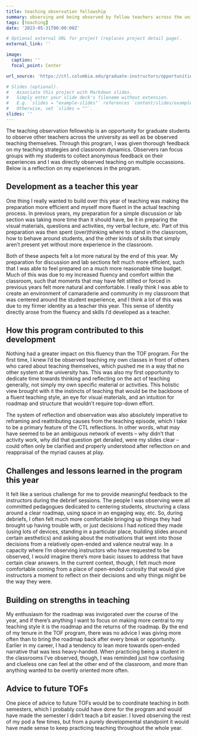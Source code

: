 ```yaml
---
title: teaching observation fellowship
summary: observing and being observed by fellow teachers across the university
tags: [teaching]
date: '2023-05-31T00:00:00Z'

# Optional external URL for project (replaces project detail page).
external_link: ''

image:
  caption: ''
  focal_point: Center

url_source: 'https://ctl.columbia.edu/graduate-instructors/opportunities-for-graduate-students/teaching-observation-fellows/'

# Slides (optional).
#   Associate this project with Markdown slides.
#   Simply enter your slide deck's filename without extension.
#   E.g. `slides = "example-slides"` references `content/slides/example-slides.md`.
#   Otherwise, set `slides = ""`.
slides: ''
---
```


The teaching observation fellowship is an opportunity for graduate students to observe other teachers across the university as well as be observed teaching themselves. Through this program, I was given thorough feedback on my teaching strategies and classroom dynamics. Observers ran focus groups with my students to collect anonymous feedback on their experiences and I was directly observed teaching on multiple occassions. Below is a reflection on my experiences in the program.

## Development as a teacher this year

One thing I really wanted to build over this year of teaching was making the preparation more efficient and myself more fluent in the actual teaching process. In previous years, my preparation for a simple discussion or lab section was taking more time than it should have, be it in preparing the visual materials, questions and activities, my verbal lecture, etc. Part of this preparation was then spent (over)thinking where to stand in the classroom, how to behave around students, and the other kinds of skills that simply aren’t present yet without more experience in the classroom.

Both of these aspects felt a lot more natural by the end of this year. My preparation for discussion and lab sections felt much more efficient, such that I was able to feel prepared on a much more reasonable time budget. Much of this was due to my increased fluency and comfort within the classroom, such that moments that may have felt stilted or forced in previous years felt more natural and comfortable. I really think I was able to create an environment of camaraderie and community in my classroom that was centered around the student experience, and I think a lot of this was due to my firmer identity as a teacher this year. This sense of identity directly arose from the fluency and skills I’d developed as a teacher.

## How this program contributed to this development

Nothing had a greater impact on this fluency than the TOF program. For the first time, I knew I’d be observed teaching my own classes in front of others who cared about teaching themselves, which pushed me in a way that no other system at the university has. This was also my first opportunity to dedicate time towards thinking and reflecting on the act of teaching generally, not simply my own specific material or activities. This holistic view brought with it the instincts of teaching that would be the backbone of a fluent teaching style, an eye for visual materials, and an intuition for roadmap and structure that wouldn’t require top-down effort.

The system of reflection and observation was also absolutely imperative to reframing and reattributing causes from the teaching episode, which I take to be a primary feature of the CTL reflections. In other words, what may have seemed to be an ambiguous network of events – why didn’t that activity work, why did that question get derailed, were my slides clear ­­– could often only be clarified and properly understood after reflection on and reappraisal of the myriad causes at play.

## Challenges and lessons learned in the program this year

It felt like a serious challenge for me to provide meaningful feedback to the instructors during the debrief sessions. The people I was observing were all committed pedagogues dedicated to centering students, structuring a class around a clear roadmap, using space in an engaging way, etc. So, during debriefs, I often felt much more comfortable bringing up things they had brought up having trouble with, or just decisions I had noticed they made (using lots of devices, standing in a particular place, building slides around certain aesthetics) and asking about the motivations that went into those decisions from a relatively open-ended and valence neutral way. In a capacity where I’m observing instructors who have requested to be observed, I would imagine there’s more basic issues to address that have certain clear answers. In the current context, though, I felt much more comfortable coming from a place of open-ended curiosity that would give instructors a moment to reflect on their decisions and why things might be the way they were.

## Building on strengths in teaching

My enthusiasm for the roadmap was invigorated over the course of the year, and if there’s anything I want to focus on making more central to my teaching style it is the roadmap and the returns of the roadmap. By the end of my tenure in the TOF program, there was no advice I was giving more often than to bring the roadmap back after every break or opportunity. Earlier in my career, I had a tendency to lean more towards open-ended narrative that was less heavy-handed. When practicing being a student in the classrooms I’ve observed, though, I was reminded just how confusing and clueless one can feel at the other end of the classroom, and more than anything wanted to be overtly oriented more often.

## Advice to future TOFs

One piece of advice to future TOFs would be to coordinate teaching in both semesters, which I probably could have done for the program and would have made the semester I didn’t teach a bit easier. I loved observing the rest of my pod a few times, but from a purely developmental standpoint it would have made sense to keep practicing teaching throughout the whole year.